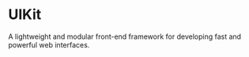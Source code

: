 # UIKit
A lightweight and modular front-end framework for developing fast and powerful web interfaces.

